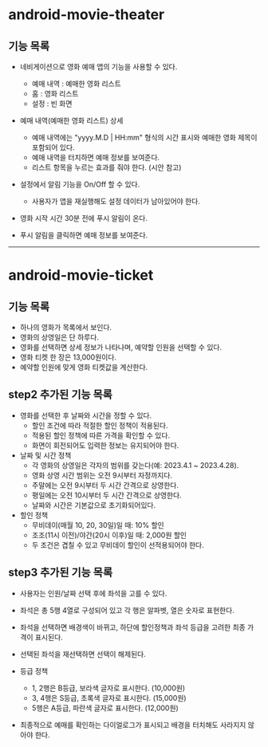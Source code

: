 # android-movie-theater

## 기능 목록

- 네비게이션으로 영화 예매 앱의 기능을 사용할 수 있다.
  - 예매 내역 : 예매한 영화 리스트
  - 홈 : 영화 리스트
  - 설정 : 빈 화면
- 예매 내역(예매한 영화 리스트) 상세
  - 예매 내역에는 "yyyy.M.D | HH:mm" 형식의 시간 표시와 예매한 영화 제목이 포함되어 있다.
  - 예매 내역을 터치하면 예매 정보를 보여준다.
  - 리스트 항목을 누르는 효과를 줘야 한다. (시안 참고)

- 설정에서 알림 기능을 On/Off 할 수 있다.
  - 사용자가 앱을 재실행해도 설정 데이터가 남아있어야 한다.
- 영화 시작 시간 30분 전에 푸시 알림이 온다.
- 푸시 알림을 클릭하면 예매 정보를 보여준다.

---

# android-movie-ticket

## 기능 목록

- 하나의 영화가 목록에서 보인다.
- 영화의 상영일은 단 하루다.
- 영화를 선택하면 상세 정보가 나타나며, 예약할 인원을 선택할 수 있다.
- 영화 티켓 한 장은 13,000원이다.
- 예약할 인원에 맞게 영화 티켓값을 계산한다.

## step2 추가된 기능 목록

- 영화를 선택한 후 날짜와 시간을 정할 수 있다.
    - 할인 조건에 따라 적절한 할인 정책이 적용된다.
    - 적용된 할인 정책에 따른 가격을 확인할 수 있다.
    - 화면이 회전되어도 입력한 정보는 유지되어야 한다.
- 날짜 및 시간 정책
    - 각 영화의 상영일은 각자의 범위를 갖는다(예: 2023.4.1 ~ 2023.4.28).
    - 영화 상영 시간 범위는 오전 9시부터 자정까지다.
    - 주말에는 오전 9시부터 두 시간 간격으로 상영한다.
    - 평일에는 오전 10시부터 두 시간 간격으로 상영한다.
    - 날짜와 시간은 기본값으로 초기화되어있다.
- 할인 정책
    - 무비데이(매월 10, 20, 30일)일 때: 10% 할인
    - 조조(11시 이전)/야간(20시 이후)일 때: 2,000원 할인
    - 두 조건은 겹칠 수 있고 무비데이 할인이 선적용되어야 한다.

## step3 추가된 기능 목록

- 사용자는 인원/날짜 선택 후에 좌석을 고를 수 있다.
- 좌석은 총 5행 4열로 구성되어 있고 각 행은 알파벳, 열은 숫자로 표현한다.
- 좌석을 선택하면 배경색이 바뀌고, 하단에 할인정책과 좌석 등급을 고려한 최종 가격이 표시된다.
- 선택된 좌석을 재선택하면 선택이 해제된다.

- 등급 정책
  - 1, 2행은 B등급, 보라색 글자로 표시한다. (10,000원)
  - 3, 4행은 S등급, 초록색 글자로 표시한다. (15,000원)
  - 5행은 A등급, 파란색 글자로 표시한다. (12,000원)

- 최종적으로 예매를 확인하는 다이얼로그가 표시되고 배경을 터치해도 사라지지 않아야 한다.
